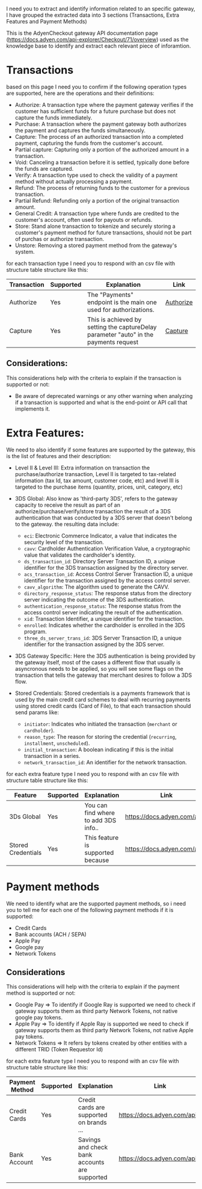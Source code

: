 I need you to extract and identify information related to an specific gateway, I have grouped the extracted data into 3 sections 
(Transactions, Extra Features and Payment Methods) 

This is the AdyenCheckout gateway API documentation page (https://docs.adyen.com/api-explorer/Checkout/71/overview) used as the 
knowledge base to identify and extract each relevant piece of inforamtion.

# Transactions
based on this page I need you to confirm if the following operation types are supported, here are the operations and their definitions:

- Authorize: A transaction type where the payment gateway verifies if the customer has sufficient funds for a future purchase but does not capture the funds immediately.
- Purchase: A transaction where the payment gateway both authorizes the payment and captures the funds simultaneously.
- Capture: The process of an authorized transaction into a completed payment, capturing the funds from the customer's account.
- Partial capture: Capturing only a portion of the authorized amount in a transaction.
- Void: Canceling a transaction before it is settled, typically done before the funds are captured.
- Verify: A transaction type used to check the validity of a payment method without actually processing a payment.
- Refund: The process of returning funds to the customer for a previous transaction.
- Partial Refund: Refunding only a portion of the original transaction amount.
- General Credit: A transaction type where funds are credited to the customer's account, often used for payouts or refunds.
- Store: Stand alone transaction to tokenize and securely storing a customer's payment method for future transactions, should not be part of purchas or authorize transaction.
- Unstore: Removing a stored payment method from the gateway's system.

for each transaction type I need you to respond with an csv file with structure table structure like this:


| Transaction | Supported | Explanation                                                                           | Link                          |
|-------------|-----------|---------------------------------------------------------------------------------------|-------------------------------|
| Authorize   | Yes       | The "Payments" endpoint is the main one used for authorizations.                      | [Authorize](https://docs.adyen.com/api...) |
| Capture     | Yes       | This is achieved by setting the captureDelay parameter "auto" in the payments request | [Capture](https://docs.adyen.com/api...)   |

## Considerations:

This considerations help with the criteria to explain if the transaction is supported or not:

* Be aware of deprecated warnings or any other warning when analyzing if a transaction is supported and what is the end-point or API call that implements it.

# Extra Features:
We need to also identify if some features are supported by the gateway, this is the list of features and their description:

- Level II &  Level III:
Extra information on transaction the purchase/authorize transaction, Level II is targeted to tax-related information (tax Id, tax amount, customer code, etc) and level III is targeted to the purchase items (quantity, prices, unit, category, etc)

- 3DS Global:
Also know as 'third-party 3DS', refers to the gateway capacity to receive the result as part of an authorize/purchase/verify/store transaction the result of a 3DS authentication that was conducted by a 3DS server that doesn't belong to the gateway. the resulting data include:

    * `eci`: Electronic Commerce Indicator, a value that indicates the security level of the transaction.
    * `cavv`: Cardholder Authentication Verification Value, a cryptographic value that validates the cardholder's identity.
    * `ds_transaction_id`: Directory Server Transaction ID, a unique identifier for the 3DS transaction assigned by the directory server.
    * `acs_transaction_id`: Access Control Server Transaction ID, a unique identifier for the transaction assigned by the access control server.
    * `cavv_algorithm`: The algorithm used to generate the CAVV.
    * `directory_response_status`: The response status from the directory server indicating the outcome of the 3DS authentication.
    * `authentication_response_status`: The response status from the access control server indicating the result of the authentication.
    * `xid`: Transaction Identifier, a unique identifier for the transaction.
    * `enrolled`: Indicates whether the cardholder is enrolled in the 3DS program.
    * `three_ds_server_trans_id`: 3DS Server Transaction ID, a unique identifier for the transaction assigned by the 3DS server.

- 3DS Gateway Specific:
Here the 3DS authentication is being provided by the gateway itself, most of the cases a different flow that usually is asyncronous needs to
be applied, so you will see some flags on the transaction that tells the gateway that merchant desires to follow a 3DS flow.

- Stored Credentials:
Stored credentials is a payments framework that is used by the main credit card schemes to deal with recurring payments using stored credit cards (Card of File), to that each transaction should send params like:

   * `initiator`: Indicates who initiated the transaction (`merchant` or `cardholder`).
   * `reason_type`: The reason for storing the credential (`recurring`, `installment`, `unscheduled`).
   * `initial_transaction`: A boolean indicating if this is the initial transaction in a series.
   * `network_transaction_id`: An identifier for the network transaction.

for each extra feature type I need you to respond with an csv file with structure table structure like this:

| Feature            | Supported | Explanation                          | Link                          |
|--------------------|-----------|--------------------------------------|-------------------------------|
| 3Ds Global         | Yes       | You can find where to add 3DS info.. | https://docs.adyen.com/api... |
| Stored Credentials | Yes       | This feature is supported because    | https://docs.adyen.com/api..  |


# Payment methods

We need to identify what are the supported payment methods, so i need you to tell me for each one of the following payment methods if it is supported:

- Credit Cards
- Bank accounts (ACH / SEPA)
- Apple Pay
- Google pay
- Network Tokens

## Considerations

This considerations will help with the criteria to explain if the payment method is supported or not:

* Google Pay => To identify if Google Ray is supported we need to check if gateway supports them as third party Network Tokens, not native google pay tokens.
* Apple Pay => To identify if Apple Ray is supported we need to check if gateway supports them as third party Network Tokens, not native Apple pay tokens.
* Network Tokens => It refers by tokens created by other entities with a different TRID (Token Requestor Id)

for each extra feature type I need you to respond with an csv file with structure table structure like this:

| Payment Method | Supported | Explanation                                   | Link                          |
|----------------|-----------|-----------------------------------------------|-------------------------------|
| Credit Cards   | Yes       | Credit cards are supported on brands ...      | https://docs.adyen.com/api... |
| Bank Account   | Yes       | Savings and check bank accounts are supported | https://docs.adyen.com/api..  |
